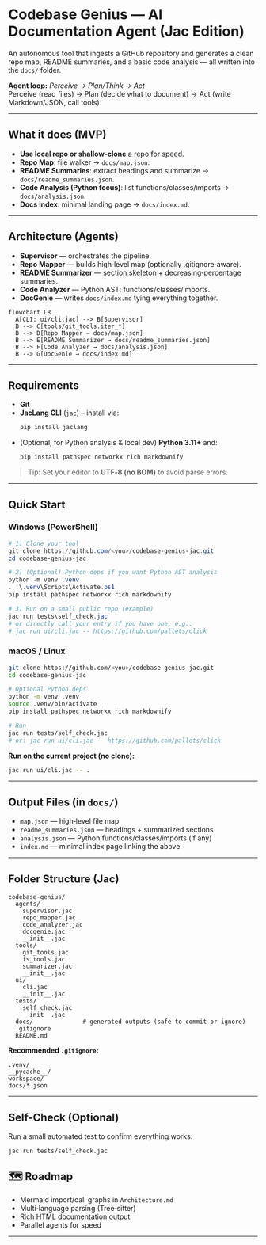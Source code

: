 
# Codebase Genius — AI Documentation Agent (Jac Edition)

An autonomous tool that ingests a GitHub repository and generates a clean repo map, README summaries, and a basic code analysis — all written into the `docs/` folder.

**Agent loop:** *Perceive → Plan/Think → Act*  
Perceive (read files) → Plan (decide what to document) → Act (write Markdown/JSON, call tools)

---

##  What it does (MVP)

- **Use local repo or shallow‑clone** a repo for speed.  
- **Repo Map**: file walker → `docs/map.json`.  
- **README Summaries**: extract headings and summarize → `docs/readme_summaries.json`.  
- **Code Analysis (Python focus)**: list functions/classes/imports → `docs/analysis.json`.  
- **Docs Index**: minimal landing page → `docs/index.md`.

---

##  Architecture (Agents)

- **Supervisor** — orchestrates the pipeline.  
- **Repo Mapper** — builds high‑level map (optionally .gitignore‑aware).  
- **README Summarizer** — section skeleton + decreasing‑percentage summaries.  
- **Code Analyzer** — Python AST: functions/classes/imports.  
- **DocGenie** — writes `docs/index.md` tying everything together.

```mermaid
flowchart LR
  A[CLI: ui/cli.jac] --> B[Supervisor]
  B --> C[tools/git_tools.iter_*]
  B --> D[Repo Mapper → docs/map.json]
  B --> E[README Summarizer → docs/readme_summaries.json]
  B --> F[Code Analyzer → docs/analysis.json]
  B --> G[DocGenie → docs/index.md]
```

---

##  Requirements

- **Git**
- **JacLang CLI** (`jac`) – install via:
  ```bash
  pip install jaclang
  ```
- (Optional, for Python analysis & local dev) **Python 3.11+** and:
  ```bash
  pip install pathspec networkx rich markdownify
  ```

> Tip: Set your editor to **UTF‑8 (no BOM)** to avoid parse errors.

---

##  Quick Start

### Windows (PowerShell)

```powershell
# 1) Clone your tool
git clone https://github.com/<you>/codebase-genius-jac.git
cd codebase-genius-jac

# 2) (Optional) Python deps if you want Python AST analysis
python -m venv .venv
. .\.venv\Scripts\Activate.ps1
pip install pathspec networkx rich markdownify

# 3) Run on a small public repo (example)
jac run tests\self_check.jac
# or directly call your entry if you have one, e.g.:
# jac run ui/cli.jac -- https://github.com/pallets/click
```

### macOS / Linux

```bash
git clone https://github.com/<you>/codebase-genius-jac.git
cd codebase-genius-jac

# Optional Python deps
python -m venv .venv
source .venv/bin/activate
pip install pathspec networkx rich markdownify

# Run
jac run tests/self_check.jac
# or: jac run ui/cli.jac -- https://github.com/pallets/click
```

**Run on the current project (no clone):**
```bash
jac run ui/cli.jac -- .
```

---

## Output Files (in `docs/`)

- `map.json` — high‑level file map  
- `readme_summaries.json` — headings + summarized sections  
- `analysis.json` — Python functions/classes/imports (if any)  
- `index.md` — minimal index page linking the above

---

## Folder Structure (Jac)

```
codebase-genius/
  agents/
    supervisor.jac
    repo_mapper.jac
    code_analyzer.jac
    docgenie.jac
    __init__.jac
  tools/
    git_tools.jac
    fs_tools.jac
    summarizer.jac
    __init__.jac
  ui/
    cli.jac
    __init__.jac
  tests/
    self_check.jac
    __init__.jac
  docs/              # generated outputs (safe to commit or ignore)
  .gitignore
  README.md
```

**Recommended `.gitignore`:**
```
.venv/
__pycache__/
workspace/
docs/*.json
```

---

##  Self‑Check (Optional)

Run a small automated test to confirm everything works:

```bash
jac run tests/self_check.jac
```


## 🗺️ Roadmap

- Mermaid import/call graphs in `Architecture.md`  
- Multi‑language parsing (Tree‑sitter)  
- Rich HTML documentation output  
- Parallel agents for speed  

---
